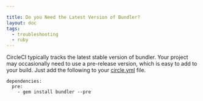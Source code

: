 ```yaml
---

title: Do you Need the Latest Version of Bundler?
layout: doc
tags:
  - troubleshooting
  - ruby
---
```


CircleCI typically tracks the latest stable version of bundler.
Your project may occasionally need to use a pre-release version, which is easy to add to your build.
Just add the following to your [circle.yml](/docs/configuration) file.

```
dependencies:
  pre:
    - gem install bundler --pre
```
